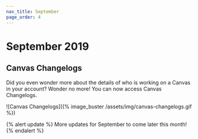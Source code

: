 ```yaml
---
nav_title: September
page_order: 4
---
```


# September 2019

## Canvas Changelogs

Did you even wonder more about the details of who is working on a Canvas in your account? Wonder no more! You can now access Canvas Changelogs.

![Canvas Changelogs]({% image_buster /assets/img/canvas-changelogs.gif %})

{% alert update %}
More updates for September to come later this month!
{% endalert %}
